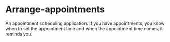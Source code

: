 # Arrange-appointments
An appointment scheduling application. If you have appointments, you know when to set the appointment time and when the appointment time comes, it reminds you. 
